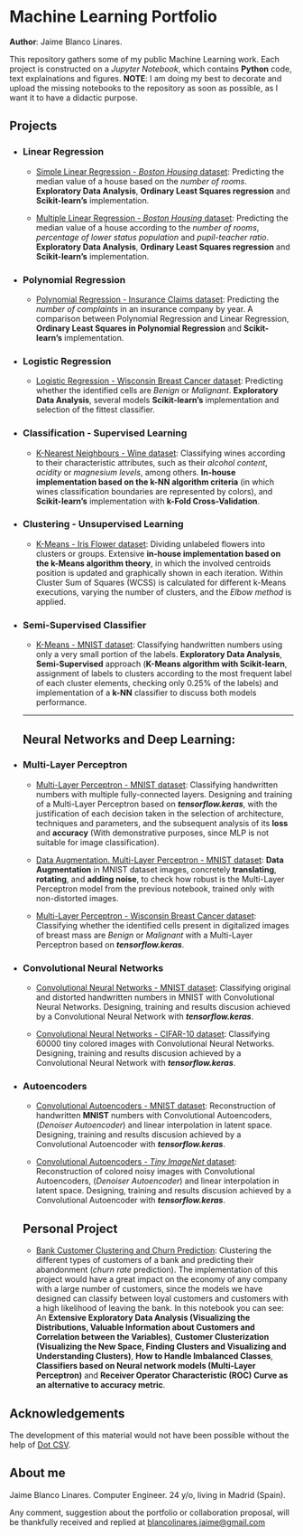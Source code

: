 <!--- Futuro: Pasar de markdown a html para poder meterle un css y que no sea tan soso -->
# Machine Learning Portfolio

**Author**: Jaime Blanco Linares.


This repository gathers some of my public Machine Learning work. Each project is constructed on a *Jupyter Notebook*, which contains **Python** code, text explainations and figures.  **NOTE**: I am doing my best to decorate and upload the missing notebooks to the repository as soon as possible, as I want it to have a didactic purpose.

## Projects

- ### Linear Regression

  - [Simple Linear Regression - *Boston Housing* dataset](https://github.com/bljaime/MachineLearning-Portfolio/blob/master/P1_SimpleLinearRegression_Boston.ipynb): Predicting the median value of a house based on the *number of rooms*. **Exploratory Data Analysis**,  **Ordinary Least Squares regression** and **Scikit-learn’s** implementation.
  
  - [Multiple Linear Regression - *Boston Housing* dataset](https://github.com/bljaime/MachineLearning-Portfolio/blob/master/P2_MultipleLinearRegression_Boston.ipynb): Predicting the median value of a house according to the *number of rooms*, *percentage of lower status population* and *pupil-teacher ratio*. **Exploratory Data Analysis**, **Ordinary Least Squares regression** and **Scikit-learn’s** implementation.
  
- ### Polynomial Regression

  - [Polynomial Regression - Insurance Claims dataset](https://github.com/bljaime/MachineLearning-Portfolio/blob/master/P3_PolynomialRegression_Insurance.ipynb): Predicting the *number of complaints* in an insurance company by year. A comparison between Polynomial Regression and Linear Regression, **Ordinary Least Squares in Polynomial Regression** and **Scikit-learn’s** implementation.

- ### Logistic Regression

  - [Logistic Regression - Wisconsin Breast Cancer dataset](https://github.com/bljaime/MachineLearning-Portfolio/blob/master/P4_LogisticRegression_BreastCancer.ipynb): Predicting whether the identified cells are *Benign* or *Malignant*. **Exploratory Data Analysis**, several models **Scikit-learn’s** implementation and selection of the fittest classifier.

- ### Classification - Supervised Learning

  - [K-Nearest Neighbours - Wine dataset](https://github.com/bljaime/MachineLearning-Portfolio/blob/master/P5_kNearestNeighbor_Wine.ipynb): Classifying wines according to their characteristic attributes, such as their *alcohol content*, *acidity* or *magnesium levels*, among others. **In-house implementation based on the k-NN algorithm criteria** (in which wines classification boundaries are represented by colors), and **Scikit-learn’s** implementation with **k-Fold Cross-Validation**.

- ### Clustering - Unsupervised Learning

  - [K-Means - Iris Flower dataset](https://github.com/bljaime/MachineLearning-Portfolio/blob/master/P6_K_Means_IrisFlower.ipynb): Dividing unlabeled flowers into clusters or groups. Extensive **in-house implementation based on the k-Means algorithm theory**, in which the involved centroids position is updated and graphically shown in each iteration. Within Cluster Sum of Squares (WCSS) is calculated for different k-Means executions, varying the number of clusters, and the *Elbow method* is applied.
  
- ### Semi-Supervised Classifier

  - [K-Means - MNIST dataset](https://github.com/bljaime/MachineLearning-Portfolio/blob/master/P7_SemiSupervised_MNIST.ipynb): Classifying handwritten numbers using only a very small portion of the labels. **Exploratory Data Analysis**, **Semi-Supervised** approach (**K-Means algorithm with Scikit-learn**, assignment of labels to clusters according to the most frequent label of each cluster elements, checking only 0.25% of the labels) and implementation of a **k-NN** classifier to discuss both models performance.
  -----
  ## Neural Networks and Deep Learning:

- ### Multi-Layer Perceptron

  - [Multi-Layer Perceptron - MNIST dataset](https://github.com/bljaime/MachineLearning-Portfolio/blob/master/P8_MultiLayerPerceptron_MNIST.ipynb): Classifying handwritten numbers with multiple fully-connected layers. Designing and training of a Multi-Layer Perceptron based on ***tensorflow.keras***, with the justification of each decision taken in the selection of architecture, techniques and parameters, and the subsequent analysis of its **loss** and **accuracy** (With demonstrative purposes, since MLP is not suitable for image classification).
 
  - [Data Augmentation. Multi-Layer Perceptron - MNIST dataset](https://github.com/bljaime/MachineLearning-Portfolio/blob/master/P9_DataAugmentation_MLP_MNIST.ipynb): **Data Augmentation** in MNIST dataset images, concretely **translating**, **rotating**, and **adding noise**, to check how robust is the Multi-Layer Perceptron model from the previous notebook, trained only with non-distorted images.
  
  - [Multi-Layer Perceptron - Wisconsin Breast Cancer dataset](https://github.com/bljaime/MachineLearning-Portfolio/blob/master/P10_MultiLayerPerceptron_BreastCancer.ipynb): Classifying whether the identified cells present in digitalized images of breast mass are *Benign* or *Malignant* with a Multi-Layer Perceptron based on ***tensorflow.keras***.

- ### Convolutional Neural Networks

  - [Convolutional Neural Networks - MNIST dataset](https://github.com/bljaime/MachineLearning-Portfolio/blob/master/P11_ConvolutionalNN_MNIST.ipynb): Classifying original and distorted handwritten numbers in MNIST with Convolutional Neural Networks. Designing, training and results discusion achieved by a Convolutional Neural Network with ***tensorflow.keras***.
  
  - [Convolutional Neural Networks - CIFAR-10 dataset](https://github.com/bljaime/MachineLearning-Portfolio/blob/master/P12_ConvolutionalNN_CIFAR10.ipynb): Classifying 60000 tiny colored images with Convolutional Neural Networks. Designing, training and results discusion achieved by a Convolutional Neural Network with ***tensorflow.keras***.
  
- ### Autoencoders

  - [Convolutional Autoencoders - MNIST dataset](https://github.com/bljaime/MachineLearning-Portfolio/blob/master/P13_ConvolutionalAutoencoders_MNIST.ipynb): Reconstruction of handwritten **MNIST** numbers with Convolutional Autoencoders, (*Denoiser Autoencoder*) and linear interpolation in latent space. Designing, training and results discusion achieved by a Convolutional Autoencoder with ***tensorflow.keras***.
  
  - [Convolutional Autoencoders - *Tiny ImageNet* dataset](https://github.com/bljaime/MachineLearning-Portfolio/blob/master/P14_ConvolutionalAutoencoders_Tiny_imagenet.ipynb): Reconstruction of colored noisy images with Convolutional Autoencoders, (*Denoiser Autoencoder*) and linear interpolation in latent space. Designing, training and results discusion achieved by a Convolutional Autoencoder with ***tensorflow.keras***.

  ## Personal Project

  - [Bank Customer Clustering and Churn Prediction](https://github.com/bljaime/MachineLearning-Portfolio/blob/master/Customer_Clustering_and_Churn_Prediction.ipynb): Clustering the different types of customers of a bank and predicting their abandonment (*churn rate* prediction). The implementation of this project would have a great impact on the economy of any company with a large number of customers, since the models we have designed can classify between loyal customers and customers with a high likelihood of leaving the bank. In this notebook you can see: An **Extensive Exploratory Data Analysis (Visualizing the Distributions, Valuable Information about Customers and Correlation between the Variables)**, **Customer Clusterization (Visualizing the New Space, Finding Clusters and Visualizing and Understanding Clusters)**, **How to Handle Imbalanced Classes**, **Classifiers based on Neural network models (Multi-Layer Perceptron)** and **Receiver Operator Characteristic (ROC) Curve as an alternative to accuracy metric**.
  
## Acknowledgements

The development of this material would not have been possible without the help of [Dot CSV](https://www.youtube.com/channel/UCy5znSnfMsDwaLlROnZ7Qbg).
  
## About me

Jaime Blanco Linares.
Computer Engineer.
24 y/o, living in Madrid (Spain).

Any comment, suggestion about the portfolio or collaboration proposal, will be thankfully received and replied at blancolinares.jaime@gmail.com
